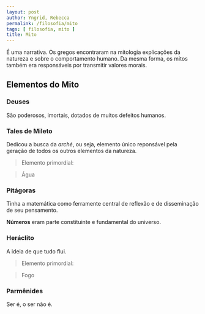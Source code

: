 ```yaml
---
layout: post
author: Yngrid, Rebecca
permalink: /filosofia/mito
tags: [ filosofia, mito ]
title: Mito
---
```


É uma narrativa. Os gregos encontraram na mitologia explicações da natureza e sobre o comportamento humano. Da mesma forma, os mitos também era responsáveis por transmitir valores morais.

## Elementos do Mito
### Deuses
São poderosos, imortais, dotados de muitos defeitos humanos.

### Tales de Mileto
Dedicou a busca da _arché_, ou seja, elemento único reponsável pela geração de todos os outros elementos da natureza.

> Elemento primordial:

> Água

### Pitágoras
Tinha a matemática como ferramente central de reflexão e de disseminação de seu pensamento.

**Números** eram parte constituinte e fundamental do universo.

### Heráclito
A ideia de que tudo flui.

> Elemento primordial:

> Fogo

### Parmênides
Ser é, o ser não é.

